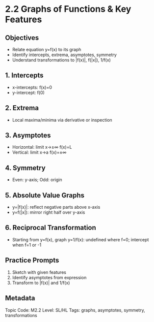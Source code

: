 # 2.2 Graphs of Functions & Key Features

## Objectives
- Relate equation y=f(x) to its graph
- Identify intercepts, extrema, asymptotes, symmetry
- Understand transformations to |f(x)|, f(|x|), 1/f(x)

## 1. Intercepts
- x-intercepts: f(x)=0
- y-intercept: f(0)

## 2. Extrema
- Local maxima/minima via derivative or inspection

## 3. Asymptotes
- Horizontal: limit x→±∞ f(x)=L
- Vertical: limit x→a f(x)=±∞

## 4. Symmetry
- Even: y-axis; Odd: origin

## 5. Absolute Value Graphs
- y=|f(x)|: reflect negative parts above x-axis
- y=f(|x|): mirror right half over y-axis

## 6. Reciprocal Transformation
- Starting from y=f(x), graph y=1/f(x): undefined where f=0; intercept when f=1 or -1

## Practice Prompts
1. Sketch with given features
2. Identify asymptotes from expression
3. Transform to |f(x)| and 1/f(x)

## Metadata
Topic Code: M2.2
Level: SL/HL
Tags: graphs, asymptotes, symmetry, transformations
